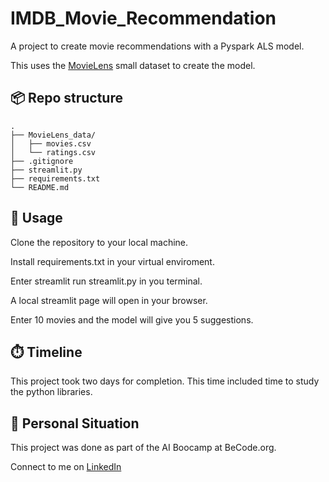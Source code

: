 # IMDB_Movie_Recommendation

A project to create movie recommendations with a Pyspark ALS model.

This uses the [MovieLens](https://grouplens.org/datasets/movielens/) small dataset to create the model.

## 📦 Repo structure
```
.
├── MovieLens_data/
│   ├── movies.csv
│   └── ratings.csv
├── .gitignore
├── streamlit.py
├── requirements.txt
└── README.md
```

## 🤖 Usage
Clone the repository to your local machine.

Install requirements.txt in your virtual enviroment.

Enter streamlit run streamlit.py in you terminal.

A local streamlit page will open in your browser.

Enter 10 movies and the model will give you 5 suggestions.

## ⏱️ Timeline
This project took two days for completion. This time included time to study the python libraries.

## 👱 Personal Situation
This project was done as part of the AI Boocamp at BeCode.org.

Connect to me on [LinkedIn](https://www.linkedin.com/in/nicolaas-de-clercq-1b369a240/)


